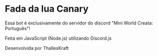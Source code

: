 # Fada da lua Canary

Essa bot é exclusivamente do servidor do discord "Mini World Creata: Português"!

Feita em JavaScript (Node.js) utilizando Discord.js


Desenvolvida por ThallesKraft
